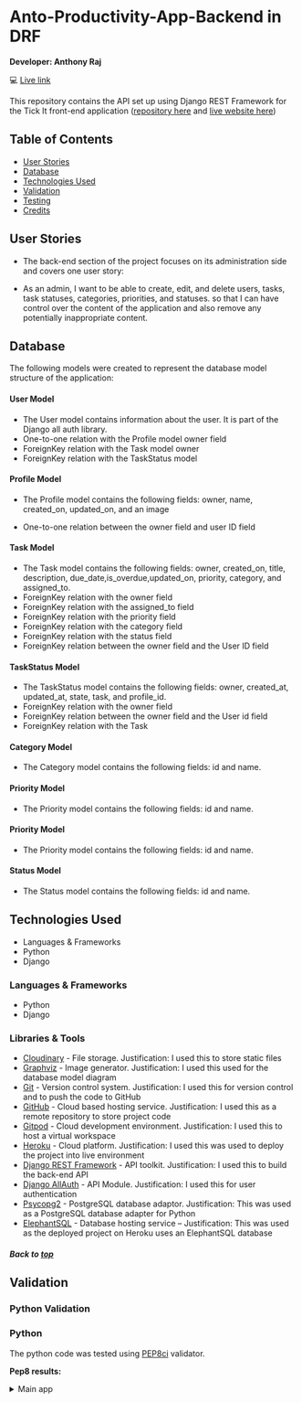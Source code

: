 # Anto-Productivity-App-Backend in DRF

**Developer: Anthony Raj**

💻 [Live link]()

This repository contains the API set up using Django REST Framework for the Tick It front-end application ([repository here]() and [live website here]())

## Table of Contents
  - [User Stories](#user-stories)
  - [Database](#database)
  - [Technologies Used](#technologies-used)
  - [Validation](#validation)
  - [Testing](#testing)
  - [Credits](#credits)

## User Stories

- The back-end section of the project focuses on its administration side and covers one user story:

- As an admin, I want to be able to create, edit, and delete users, tasks, task statuses, categories, priorities, and statuses. so that I can have control over the content of the application and also remove any potentially inappropriate content.


## Database

The following models were created to represent the database model structure of the application:
<img src="">

#### User Model

- The User model contains information about the user. It is part of the Django all auth library.
- One-to-one relation with the Profile model owner field
- ForeignKey relation with the Task model owner
- ForeignKey relation with the TaskStatus model

#### Profile Model

- The Profile model contains the following fields: owner, name, created_on, updated_on, and an image

- One-to-one relation between the owner field and user ID field

#### Task Model

- The Task model contains the following fields: owner, created_on, title, description, due_date,is_overdue,updated_on, priority, category, and assigned_to.
- ForeignKey relation with the owner field
- ForeignKey relation with the assigned_to field
- ForeignKey relation with the priority field
- ForeignKey relation with the category field
- ForeignKey relation with the status field
- ForeignKey relation between the owner field and the User ID field

#### TaskStatus Model
- The TaskStatus model contains the following fields: owner, created_at, updated_at, state, task, and profile_id.
- ForeignKey relation with the owner field
- ForeignKey relation between the owner field and the User id field
- ForeignKey relation with the Task

#### Category Model
- The Category model contains the following fields: id and name.

#### Priority Model
- The Priority model contains the following fields: id and name.

#### Priority Model
- The Priority model contains the following fields: id and name.

#### Status Model
- The Status model contains the following fields: id and name.

## Technologies Used

- Languages & Frameworks
- Python
- Django

### Languages & Frameworks

- Python
- Django

### Libraries & Tools

- [Cloudinary](https://cloudinary.com/) - File storage. Justification: I used this to store static files
- [Graphviz](https://dreampuf.github.io/GraphvizOnline/) - Image generator. Justification: I used this used for the database model diagram
- [Git](https://git-scm.com/) - Version control system. Justification: I used this for version control and to push the code to GitHub
- [GitHub](https://github.com/) - Cloud based hosting service. Justification: I used this as a remote repository to store project code
- [Gitpod](https://gitpod.io/workspaces) - Cloud development environment. Justification: I used this to host a virtual workspace
- [Heroku](https://heroku.com) - Cloud platform. Justification: I used this was used to deploy the project into live environment
- [Django REST Framework](https://www.django-rest-framework.org/) - API toolkit. Justification: I used this to build the back-end API
- [Django AllAuth](https://django-allauth.readthedocs.io/en/latest/index.html) - API Module. Justification: I used this for user authentication
- [Psycopg2](https://www.psycopg.org/docs/) - PostgreSQL database adaptor. Justification: This was used as a PostgreSQL database adapter for Python
- [ElephantSQL](https://www.elephantsql.com/) - Database hosting service – Justification: This was used as the deployed project on Heroku uses an ElephantSQL database

##### Back to [top](#table-of-contents)


## Validation

### Python Validation

### Python
The python code was tested using [PEP8ci](https://pep8ci.herokuapp.com/) validator.<br>

**Pep8 results:**<br>

<details>
<summary>Main app</summary>

* **settings.py**<br>
![pep8-validation](docs/validation/main_settings.jpg)

* **url.py**<br>
![pep8-validation](docs/validation/main_url.py.jpg)

* **view.py**<br>
![pep8-validation](docs/validation/main_view.py.jpg)

<details>
<summary>Priorities app</summary>

* **view.py**<br>
![pep8-validation](docs/validation/priorities_view.py.jpg)






## Testing

The following tests were carried out on the app:
1. Manual testing of user stories
2. Automated testing

### Manual testing of user stories




##### Back to [top](#table-of-contents)


## Credits


### Code

This project was created based on the Code Institute's Django REST API walkthrough project ['Moments'](https://github.com/Code-Institute-Solutions/drf-api).

##### Back to [top](#table-of-contents)

